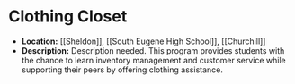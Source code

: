 # Clothing Closet
- **Location:** [[Sheldon]], [[South Eugene High School]], [[Churchill]]
- **Description:** Description needed. This program provides students with the chance to learn inventory management and customer service while supporting their peers by offering clothing assistance.

